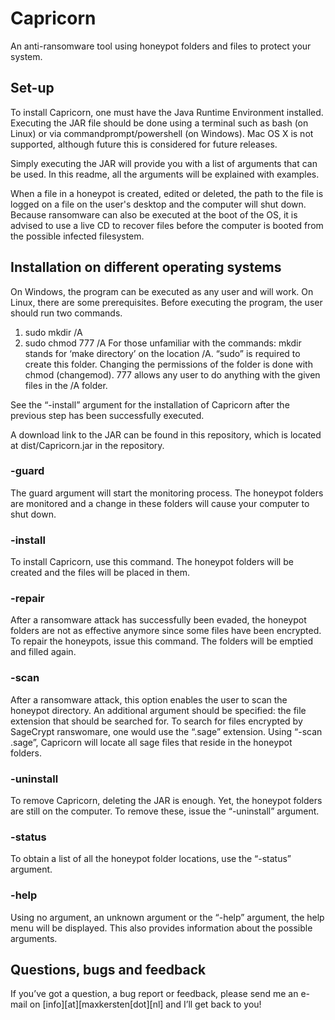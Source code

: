 # Capricorn
An anti-ransomware tool using honeypot folders and files to protect your system.

## Set-up
To install Capricorn, one must have the Java Runtime Environment installed. Executing the JAR file should be done using a terminal such as bash (on Linux) or via commandprompt/powershell (on Windows). Mac OS X is not supported, although future this is considered for future releases.

Simply executing the JAR will provide you with a list of arguments that can be used. In this readme, all the arguments will be explained with examples.

When a file in a honeypot is created, edited or deleted, the path to the file is logged on a file on the user's desktop and the computer will shut down. Because ransomware can also be executed at the boot of the OS, it is advised to use a live CD to recover files before the computer is booted from the possible infected filesystem.

## Installation on different operating systems
On Windows, the program can be executed as any user and will work. On Linux, there are some prerequisites.
Before executing the program, the user should run two commands.

1.	sudo mkdir /A
2.	sudo chmod 777 /A 
For those unfamiliar with the commands: mkdir stands for ‘make directory’ on the location /A. “sudo” is required to create this folder. Changing the permissions of the folder is done with chmod (changemod).  777 allows any user to do anything with the given files in the /A folder.

See the “-install” argument for the installation of Capricorn after the previous step has been successfully executed.

A download link to the JAR can be found in this repository, which is located at dist/Capricorn.jar in the repository.

### -guard
The guard argument will start the monitoring process. The honeypot folders are monitored and a change in these folders will cause your computer to shut down.

### -install
To install Capricorn, use this command. The honeypot folders will be created and the files will be placed in them.

### -repair
After a ransomware attack has successfully been evaded, the honeypot folders are not as effective anymore since some files have been encrypted. To repair the honeypots, issue this command. The folders will be emptied and filled again.

### -scan
After a ransomware attack, this option enables the user to scan the honeypot directory. An additional argument should be specified: the file extension that should be searched for. To search for files encrypted by SageCrypt ranswomare, one would use the “.sage” extension. Using “-scan .sage”, Capricorn will locate all sage files that reside in the honeypot folders.

### -uninstall
To remove Capricorn, deleting the JAR is enough. Yet, the honeypot folders are still on the computer. To remove these, issue the “-uninstall” argument.

### -status
To obtain a list of all the honeypot folder locations, use the “-status” argument.

### -help
Using no argument, an unknown argument or the “-help” argument, the help menu will be displayed. This also provides information about the possible arguments.

## Questions, bugs and feedback
If you’ve got a question, a bug report or feedback, please send me an e-mail on [info][at][maxkersten[dot][nl] and I’ll get back to you! 
